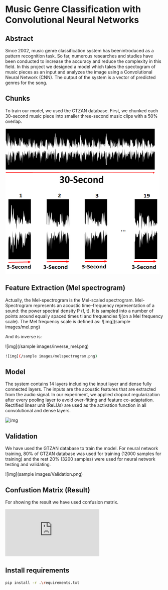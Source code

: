 # Music Genre Classification with Convolutional Neural Networks

## Abstract
Since 2002, music genre classification system has beenintroduced as a pattern recognition task. So far, numerous researches and studies have been conducted to increase
the accuracy and reduce the complexity in this field. In this project we designed a model which takes the spectogram of music pieces as an input and analyzes the image using a Convolutional Neural Network (CNN). The output of the system is a vector of predicted genres for the song.  

## Chunks
To train our model, we used the GTZAN database. First, we chunked each 30-second music piece into smaller three-second music clips with a 50% overlap.

![img](https://github.com/Sheikhfathollahi/Music-Genre-Classificatio-with-Convolutional-Neural-Networks/blob/main/sample%20images/Chunk.png)


## Feature Extraction (Mel spectrogram)
Actually, the Mel-spectrogram is the Mel-scaled spectrogram.
Mel-Spectrogram represents an acoustic time–frequency representation of a sound: the power spectral density P (f, t). It is sampled into a number of points around equally spaced times
ti and frequencies fj(on a Mel frequency scale). The Mel frequency scale is defined as:
![img](sample images/mel.png)


And its inverse is:

![img](/sample images/inverse_mel.png)

```bash
![img](/sample images/melspectrogram.png)
```
## Model

The system contains 14 layers including the input layer and dense fully connected layers. The inputs are the acoustic features that are extracted from the audio signal.
In our experiment, we applied dropout regularization after every pooling layer to avoid over-fitting and feature co-adaptation. Rectified linear unit (ReLUs) are used as the activation function in all convolutional and
dense layers.

![img](https://github.com/Sheikhfathollahi/Music-Genre-Classificatio-with-Convolutional-Neural-Networks/blob/main/Model.png) 

## Validation

We have used the GTZAN database to train the model. For neural network training, 80% of GTZAN database was used for training (12000 samples for training) and the rest 20% (3200 samples) were used for neural network testing and validating.

![img](sample images/Validation.png) 

## Confustion Matrix (Result)
For showing the result we have used confusion matrix.

![img](https://github.com/Sheikhfathollahi/Music-Genre-Classificatio-with-Convolutional-Neural-Networks/blob/main/Confusion%20matrix.py) 


## Install requirements

```bash
pip install -r .\requirements.txt
```
